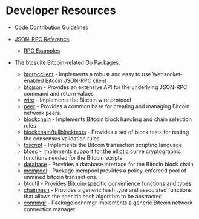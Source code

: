 # Developer Resources

* [Code Contribution Guidelines](https://github.com/btcsuite/btcd/tree/master/docs/code_contribution_guidelines.md)

* [JSON-RPC Reference](https://github.com/btcsuite/btcd/tree/master/docs/json_rpc_api.md)
  * [RPC Examples](https://github.com/btcsuite/btcd/tree/master/docs/json_rpc_api.md#ExampleCode)

* The btcsuite Bitcoin-related Go Packages:
  * [btcrpcclient](https://github.com/btcsuite/btcd/tree/master/rpcclient) - Implements a
    robust and easy to use Websocket-enabled Bitcoin JSON-RPC client
  * [btcjson](https://github.com/btcsuite/btcd/tree/master/btcjson) - Provides an extensive API
    for the underlying JSON-RPC command and return values
  * [wire](https://github.com/btcsuite/btcd/tree/master/wire) - Implements the
    Bitcoin wire protocol
  * [peer](https://github.com/btcsuite/btcd/tree/master/peer) -
    Provides a common base for creating and managing Bitcoin network peers.
  * [blockchain](https://github.com/btcsuite/btcd/tree/master/blockchain) -
    Implements Bitcoin block handling and chain selection rules
  * [blockchain/fullblocktests](https://github.com/btcsuite/btcd/tree/master/blockchain/fullblocktests) -
    Provides a set of block tests for testing the consensus validation rules
  * [txscript](https://github.com/btcsuite/btcd/tree/master/txscript) -
    Implements the Bitcoin transaction scripting language
  * [btcec](https://github.com/btcsuite/btcd/tree/master/btcec) - Implements
    support for the elliptic curve cryptographic functions needed for the
    Bitcoin scripts
  * [database](https://github.com/btcsuite/btcd/tree/master/database) -
    Provides a database interface for the Bitcoin block chain
  * [mempool](https://github.com/btcsuite/btcd/tree/master/mempool) -
    Package mempool provides a policy-enforced pool of unmined bitcoin
    transactions.
  * [btcutil](https://github.com/davidjaenson/btcutil) - Provides Bitcoin-specific
    convenience functions and types
  * [chainhash](https://github.com/btcsuite/btcd/tree/master/chaincfg/chainhash) -
    Provides a generic hash type and associated functions that allows the
    specific hash algorithm to be abstracted.
  * [connmgr](https://github.com/btcsuite/btcd/tree/master/connmgr) -
    Package connmgr implements a generic Bitcoin network connection manager.

